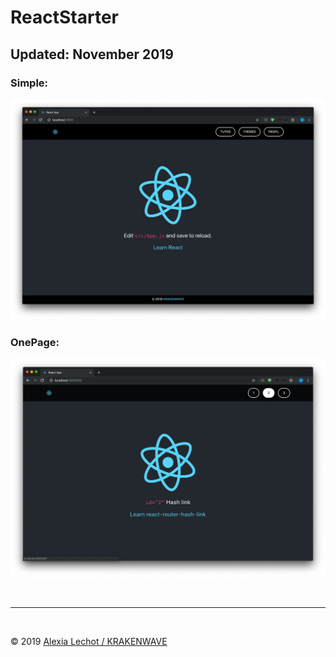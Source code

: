 # ReactStarter 
## Updated: November 2019


### Simple:
![Preview](./Simple/preview.png)

### OnePage:
![Preview](./OnePage/preview2.png)


<br><hr><br>

&copy; 2019 [Alexia Lechot / KRAKENWAVE](https://krakenwave.ch)

